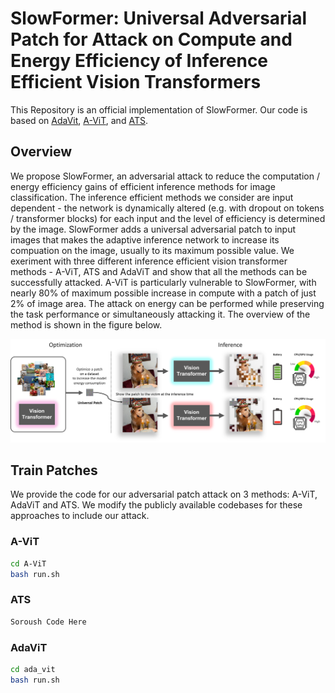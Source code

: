 # SlowFormer: Universal Adversarial Patch for Attack on Compute and Energy Efficiency of Inference Efficient Vision Transformers

This Repository is an official implementation of SlowFormer.
Our code is based on [AdaVit](https://github.com/MengLcool/AdaViT), [A-ViT](https://github.com/NVlabs/A-ViT), and [ATS](https://adaptivetokensampling.github.io/). 

## Overview
We propose SlowFormer, an adversarial attack to reduce the computation / energy efficiency gains of efficient inference methods for image classification. The inference efficient methods we consider are input dependent - the network is dynamically altered (e.g. with dropout on tokens / transformer blocks) for each input and the level of efficiency is determined by the image. SlowFormer adds a universal adversarial patch to input images that makes the adaptive inference network to increase its compuation on the image, usually to its maximum possible value. We exeriment with three different inference efficient vision transformer methods - A-ViT, ATS and AdaViT and show that all the methods can be successfully attacked. A-ViT is particularly vulnerable to SlowFormer, with nearly 80% of maximum possible increase in compute with a patch of just 2% of image area. The attack on energy can be performed while preserving the task performance or simultaneously attacking it. The overview of the method is shown in the figure below.

![](teaser_SlowFormer3.jpg)

## Train Patches

We provide the code for our adversarial patch attack on 3 methods: A-ViT,
AdaViT and ATS. We modify the publicly available codebases for these approaches
to include our attack.

### A-ViT

```sh
cd A-ViT
bash run.sh
```

### ATS

```sh
Soroush Code Here
```

### AdaViT

```sh
cd ada_vit
bash run.sh
```
